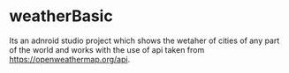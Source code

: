 # weatherBasic
Its an adnroid studio project which shows the wetaher of cities of any part of the world and  works with the use of api taken from https://openweathermap.org/api.
